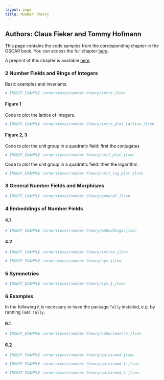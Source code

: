 ```yaml
---
layout: page
title: Number Theory
---
```


## Authors: Claus Fieker and Tommy Hofmann

This page contains the code samples from the corresponding chapter in the OSCAR book. You can access the full chapter [here](https://link.springer.com/chapter/10.1007/978-3-031-62127-7_3).

A preprint of this chapter is available [here](https://arxiv.org/abs/2404.06858).

### 2 Number Fields and Rings of Integers

Basic examples and invariants.

```julia
# INSERT_EXAMPLE cornerstones/number-theory/intro.jlcon
```
#### Figure 1

Code to plot the lattice of integers.

```julia
# INSERT_EXAMPLE cornerstones/number-theory/intro_plot_lattice.jlcon
```
#### Figure 2, 3

Code to plot the unit group in a quadratic field: first the conjugates

```julia
# INSERT_EXAMPLE cornerstones/number-theory/unit_plot.jlcon
```

Code to plot the unit group in a quadratic field: then the logarithm.

```julia
# INSERT_EXAMPLE cornerstones/number-theory/unit_log_plot.jlcon
```
### 3 General Number Fields and Morphisms

```julia
# INSERT_EXAMPLE cornerstones/number-theory/general.jlcon
```

### 4 Embeddings of Number Fields

#### 4.1

```julia
# INSERT_EXAMPLE cornerstones/number-theory/embeddings.jlcon
```
#### 4.2

```julia
# INSERT_EXAMPLE cornerstones/number-theory/intro4.jlcon
```

```julia
# INSERT_EXAMPLE cornerstones/number-theory/sym.jlcon
```
### 5 Symmetries

```julia
# INSERT_EXAMPLE cornerstones/number-theory/sym_1.jlcon
```

### 6 Examples
In the following it is necessary to have the package `Tally` installed, e.g. by running `]add Tally`.

#### 6.1
```julia
# INSERT_EXAMPLE cornerstones/number-theory/cohenlenstra.jlcon
```
#### 6.2

```julia
# INSERT_EXAMPLE cornerstones/number-theory/galoismod.jlcon
```

```julia
# INSERT_EXAMPLE cornerstones/number-theory/galoismod_1.jlcon
```

```julia
# INSERT_EXAMPLE cornerstones/number-theory/galoismod_2.jlcon
```
